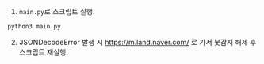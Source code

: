 1. `main.py`로 스크립트 실행.

```
python3 main.py
```

2. JSONDecodeError 발생 시 https://m.land.naver.com/ 로 가서 봇감지 해제 후 스크립트 재실행.